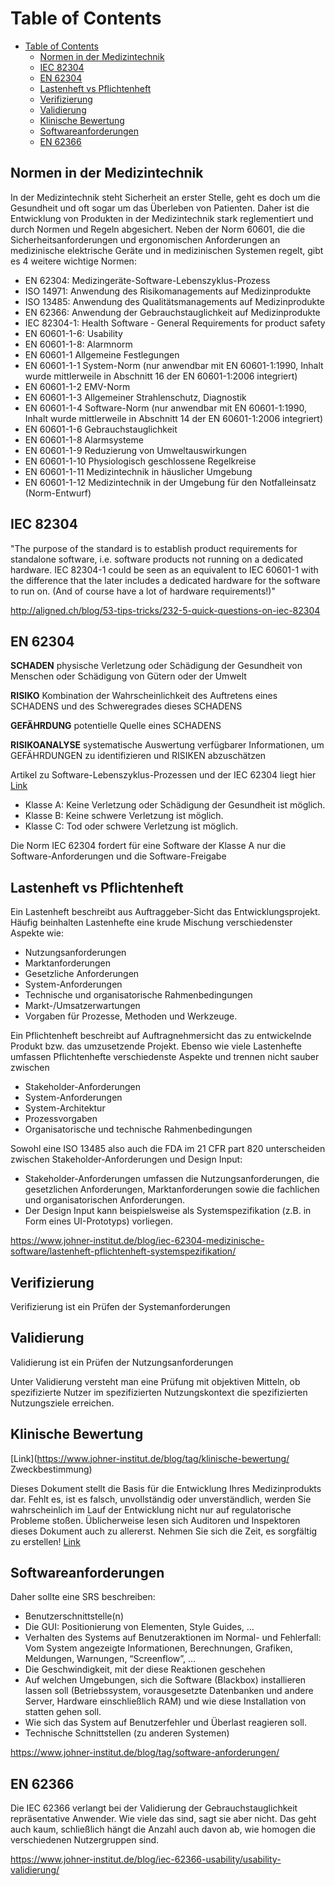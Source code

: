 # Table of Contents

- [Table of Contents](#table-of-contents)
  - [Normen in der Medizintechnik](#normen-in-der-medizintechnik)
  - [IEC 82304](#iec-82304)
  - [EN 62304](#en-62304)
  - [Lastenheft vs Pflichtenheft](#lastenheft-vs-pflichtenheft)
  - [Verifizierung](#verifizierung)
  - [Validierung](#validierung)
  - [Klinische Bewertung](#klinische-bewertung)
  - [Softwareanforderungen](#softwareanforderungen)
  - [EN 62366](#en-62366)

## Normen in der Medizintechnik

In der Medizintechnik steht Sicherheit an erster Stelle, geht es doch um die Gesundheit und oft sogar um das Überleben von Patienten. Daher ist die Entwicklung von Produkten in der Medizintechnik stark reglementiert und durch Normen und Regeln abgesichert. Neben der Norm 60601, die die Sicherheitsanforderungen und ergonomischen Anforderungen an medizinische elektrische Geräte und in medizinischen Systemen regelt, gibt es 4 weitere wichtige Normen:

- EN 62304: Medizingeräte-Software-Lebenszyklus-Prozess
- ISO 14971: Anwendung des Risikomanagements auf Medizinprodukte
- ISO 13485: Anwendung des Qualitätsmanagements auf Medizinprodukte
- EN 62366: Anwendung der Gebrauchstauglichkeit auf Medizinprodukte
- IEC 82304-1: Health Software - General Requirements for product safety
- EN 60601-1-6: Usability
- EN 60601-1-8: Alarmnorm
- EN 60601-1 Allgemeine Festlegungen
- EN 60601-1-1 System-Norm (nur anwendbar mit EN 60601-1:1990, Inhalt wurde mittlerweile in Abschnitt 16 der EN 60601-1:2006 integriert)
- EN 60601-1-2 EMV-Norm
- EN 60601-1-3 Allgemeiner Strahlenschutz, Diagnostik
- EN 60601-1-4 Software-Norm (nur anwendbar mit EN 60601-1:1990, Inhalt wurde mittlerweile in Abschnitt 14 der EN 60601-1:2006 integriert)
- EN 60601-1-6 Gebrauchstauglichkeit
- EN 60601-1-8 Alarmsysteme
- EN 60601-1-9 Reduzierung von Umweltauswirkungen
- EN 60601-1-10 Physiologisch geschlossene Regelkreise
- EN 60601-1-11 Medizintechnik in häuslicher Umgebung
- EN 60601-1-12 Medizintechnik in der Umgebung für den Notfalleinsatz (Norm-Entwurf)

## IEC 82304

"The purpose of the standard is to establish product requirements for standalone software, i.e. software products not running on a dedicated hardware. IEC 82304-1 could be seen as an equivalent to IEC 60601-1 with the difference that the later includes a dedicated hardware for the software to run on. (And of course have a lot of hardware requirements!)"

<http://aligned.ch/blog/53-tips-tricks/232-5-quick-questions-on-iec-82304>

## EN 62304

**SCHADEN** physische Verletzung oder Schädigung der Gesundheit von Menschen oder Schädigung von Gütern oder der Umwelt

**RISIKO** Kombination der Wahrscheinlichkeit des Auftretens eines SCHADENS und des Schweregrades dieses SCHADENS

**GEFÄHRDUNG** potentielle Quelle eines SCHADENS

**RISIKOANALYSE** systematische Auswertung verfügbarer Informationen, um GEFÄHRDUNGEN zu identifizieren und RISIKEN abzuschätzen

Artikel zu Software-Lebenszyklus-Prozessen und der IEC 62304 liegt hier [Link](https://www.johner-institut.de/beratung/wissen-und-werkzeuge/artikel/artikel-zur-iec-62304/)

- Klasse A: Keine Verletzung oder Schädigung der Gesundheit ist möglich. 
- Klasse B: Keine schwere Verletzung ist möglich.
- Klasse C: Tod oder schwere Verletzung ist möglich.

Die Norm IEC 62304 fordert für eine Software der Klasse A nur die Software-Anforderungen und die Software-Freigabe

## Lastenheft vs Pflichtenheft

Ein Lastenheft beschreibt aus Auftraggeber-Sicht das Entwicklungsprojekt. Häufig beinhalten Lastenhefte eine krude Mischung verschiedenster Aspekte wie:

- Nutzungsanforderungen
- Marktanforderungen
- Gesetzliche Anforderungen
- System-Anforderungen
- Technische und organisatorische Rahmenbedingungen
- Markt-/Umsatzerwartungen
- Vorgaben für Prozesse, Methoden und Werkzeuge.

Ein Pflichtenheft beschreibt auf Auftragnehmersicht das zu entwickelnde Produkt bzw. das umzusetzende Projekt. Ebenso wie viele Lastenhefte umfassen Pflichtenhefte verschiedenste Aspekte und trennen nicht sauber zwischen

- Stakeholder-Anforderungen
- System-Anforderungen
- System-Architektur
- Prozessvorgaben
- Organisatorische und technische Rahmenbedingungen

Sowohl eine ISO 13485 also auch die FDA im 21 CFR part 820 unterscheiden zwischen Stakeholder-Anforderungen und Design Input:

- Stakeholder-Anforderungen umfassen die Nutzungsanforderungen, die gesetzlichen Anforderungen, Marktanforderungen sowie die fachlichen und organisatorischen Anforderungen.
- Der Design Input kann beispielsweise als Systemspezifikation (z.B. in Form eines UI-Prototyps) vorliegen.

<https://www.johner-institut.de/blog/iec-62304-medizinische-software/lastenheft-pflichtenheft-systemspezifikation/>

## Verifizierung

Verifizierung ist ein Prüfen der Systemanforderungen

## Validierung

Validierung ist ein Prüfen der Nutzungsanforderungen

Unter Validierung versteht man eine Prüfung mit objektiven Mitteln, ob spezifizierte Nutzer im spezifizierten Nutzungskontext die spezifizierten Nutzungsziele erreichen.

## Klinische Bewertung

[Link](<https://www.johner-institut.de/blog/tag/klinische-bewertung/>
Zweckbestimmung)

Dieses Dokument stellt die Basis für die Entwicklung Ihres Medizinprodukts dar. Fehlt es, ist es falsch, unvollständig oder unverständlich, werden Sie wahrscheinlich im Lauf der Entwicklung nicht nur auf regulatorische Probleme stoßen. Üblicherweise lesen sich Auditoren und Inspektoren dieses Dokument auch zu allererst. Nehmen Sie sich die Zeit, es sorgfältig zu erstellen!
[Link](https://www.johner-institut.de/blog/regulatory-affairs/zweckbestimmung/)

## Softwareanforderungen

Daher sollte eine SRS beschreiben:

- Benutzerschnittstelle(n)
- Die GUI: Positionierung von Elementen, Style Guides, …
- Verhalten des Systems auf Benutzeraktionen im Normal- und Fehlerfall: Vom System angezeigte Informationen, Berechnungen, Grafiken, Meldungen, Warnungen, “Screenflow”, …
- Die Geschwindigkeit, mit der diese Reaktionen geschehen
- Auf welchen Umgebungen, sich die Software (Blackbox) installieren lassen soll (Betriebssystem, vorausgesetzte Datenbanken und andere Server, Hardware einschließlich RAM) und wie diese Installation von statten gehen soll.
- Wie sich das System auf Benutzerfehler und Überlast reagieren soll.
- Technische Schnittstellen (zu anderen Systemen)

<https://www.johner-institut.de/blog/tag/software-anforderungen/>

## EN 62366

Die IEC 62366 verlangt bei der Validierung der Gebrauchstauglichkeit repräsentative Anwender. Wie viele das sind, sagt sie aber nicht. Das geht auch kaum, schließlich hängt die Anzahl auch davon ab, wie homogen die verschiedenen Nutzergruppen sind.

<https://www.johner-institut.de/blog/iec-62366-usability/usability-validierung/>
